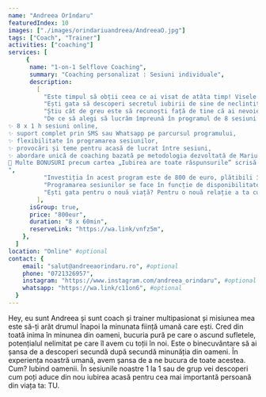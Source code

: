 ```yaml
---
name: "Andreea Orîndaru"
featuredIndex: 10
images: ["./images/orindariuandreea/AndreeaO.jpg"]
tags: ["Coach", "Trainer"]
activities: ["coaching"]
services: [
     {
      name: "1-on-1 Selflove Coaching",
      summary: "Coaching personalizat : Sesiuni individuale",
      description:
        [
          "Este timpul să obții ceea ce ai visat de atâta timp! Visele tale merită să devină realitate! Lumea din jurul tău merită să te vadă trăind visul tău, să se inspire de tine, să-ți primești cadourile uimitor de frumoase.",
          "Ești gata să descoperi secretul iubirii de sine de neclintit și să pornești într-o călătorie de transformare personală ca niciuna alta de până acum? Spune adio îndoielii, anxietății și nevoii constante de validare. Este timpul pentru un TU încrezător, împuternicit și radiant!",
          "Știu cât de greu este să recunoști față de tine că ai nevoie de ajutor și să te deschizi față de un străin despre temerile și dorințele tale cele mai profunde. Acesta este motivul pentru care în sesiunile noastre veți obține spațiul sigur, confidențialitatea, răbdarea și bunătatea de care ai atâta nevoie.",
          "De ce să alegi să lucrăm împreună în programul de 8 sesiuni 1 la 1?
✨ 8 x 1 h sesiuni online, 
✨ suport complet prin SMS sau Whatsapp pe parcursul programului, 
✨ flexibilitate în programarea sesiunilor, 
✨ provocări și teme pentru acasă de lucrat între sesiuni, 
✨ abordare unică de coaching bazată pe metodologia dezvoltată de Marius Spiridon (Createrra), 
🎁 Multe BONUSURI precum cartea „Iubirea are toate răspunsurile” scrisă de mine, 
",
          "Investiția în acest program este de 800 de euro, plătibili în una sau două rate.",
          "Programarea sesiunilor se face în funcție de disponibilitatea ta, dar doar după îndeplinirea provocărilor și temelor din sesiunea anterioară. Astfel vei vedea progresul în experiența ta interioară după fiecare sesiune împreună.",
          "Ești gata pentru o nouă viață? Pentru o nouă relație a ta cu tine? Acum este momentul tău în care îți reconstruiești cea mai importantă relație din viața ta: relația cu tine.",
        ],
      isGroup: true,
      price: "800eur",
      duration: "8 x 60min",
      reserveLink: "https://wa.link/vnfz5m",
    },
  ]
location: "Online" #optional
contact: {
    email: "salut@andreeaorindaru.ro", #optional
    phone: "0721326957",
    instagram: "https://www.instagram.com/andreea_orindaru", #optional
    whatsapp: "https://wa.link/c11on6", #optional
  }
---
```


Hey, eu sunt Andreea și sunt coach și trainer multipasionat și misiunea mea este să-ți arăt drumul înapoi la minunata ființă umană care ești. Cred din toată inima în minunea din oameni, bucuria pură pe care o ascund sufletele, potențialul nelimitat pe care îl avem cu toții în noi. Este o binecuvântare să ai șansa de a descoperi secundă după secundă minunăția din oameni. În experiența noastră umană, avem șansa de a ne bucura de toate acestea. Cum? Iubind oamenii. În sesiunile noastre 1 la 1 sau de grup vei descoperi cum poți aduce din nou iubirea acasă pentru cea mai importantă persoană din viața ta: TU.
